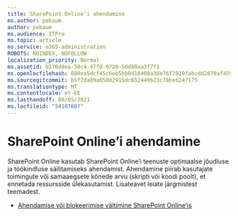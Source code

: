 ```yaml
---
title: SharePoint Online’i ahendamine
ms.author: pebaum
author: pebaum
ms.audience: ITPro
ms.topic: article
ms.service: o365-administration
ROBOTS: NOINDEX, NOFOLLOW
localization_priority: Normal
ms.assetid: b376d8ea-50c4-47f0-9720-50d80aa3f7f1
ms.openlocfilehash: 680ea5dcf45c6eb5bb0d10408a38e76f2919fabcdd2670af45969ea6f9249b35
ms.sourcegitcommit: b5f7da89a650d2915dc652449623c78be6247175
ms.translationtype: MT
ms.contentlocale: et-EE
ms.lasthandoff: 08/05/2021
ms.locfileid: "54107607"
---
```

# <a name="sharepoint-online-throttling"></a>SharePoint Online’i ahendamine

SharePoint Online kasutab SharePoint Online’i teenuste optimaalse jõudluse ja töökindluse säilitamiseks ahendamist. Ahendamine piirab kasutajate toimingute või samaaegsete kõnede arvu (skripti või koodi poolt), et ennetada ressursside ülekasutamist. Lisateavet leiate järgmistest teemadest.

- [Ahendamise või blokeerimise vältimine SharePoint Online’is](https://docs.microsoft.com/sharepoint/dev/general-development/how-to-avoid-getting-throttled-or-blocked-in-sharepoint-online)
